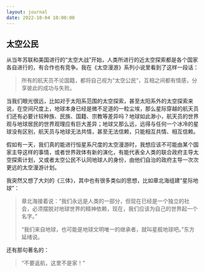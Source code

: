 ```yaml
---
layout: journal
date: 2022-10-04 10:00:00
---
```


## 太空公民

从当年苏联和美国进行的“太空大战”开始，人类所进行的近太空探索都是各个国家各自进行的，有合作也有竞争。我在《太空漫游》系列小说里看到了这样一段话：

> 所有的航天员不论国籍，都将自己视为“太空公民”，互相之间都有情感，分享彼此的成功与失败。

当我们眼光很远，比如对于太阳系范围的太空探索，甚至太阳系外的太空探索来说，在空间尺度上，地球本身已经是微不足道的一粒尘埃，那么星际穿越的航天员们还有必要计较种族、民族、国籍、宗教等差异吗？地球如此渺小，航天员的世界观与地球居民的世界观理应有巨大差异；地球又那么远，远得与任何一个冰冷的星球没有区别，航天员与地球无法共情，甚至无法信赖，只能相互共情、相互信赖。

假如有一天，我们真的能进行恒星系尺度的太空漫游时，我想应该不可能由某个国家主导这样的事情，或者世界政体有新的演化，有能代表全人类的联合政府主导太空探索计划，又或者太空公民不认同地球人的身份，由他们自治的政府主导一次次更远的太空漫游计划。

我突然又想了大刘的《三体》，其中也有很多类似的思想，比如章北海组建“星际地球”：

> 章北海接着说：“我们永远是人类的一部分，但现在已经是一个独立的社会，必须摆脱对地球世界的精神依赖，现在，我们应该为自己的世界起一个名字。”
>
> “我们来自地球，也可能是地球文明唯一的继承者，就叫星舰地球吧。”东方延绪说。

还有那句著名的：

> “不要返航，这里不是家！”
